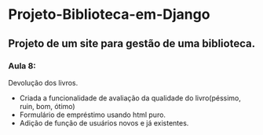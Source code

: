 # Projeto-Biblioteca-em-Django

## Projeto de um site para gestão de uma biblioteca.

### Aula 8:

Devolução dos livros.

- Criada a funcionalidade de avaliação da qualidade do livro(péssimo, ruin, bom, ótimo)
- Formulário de empréstimo usando html puro.
- Adição de função de usuários novos e já existentes.
